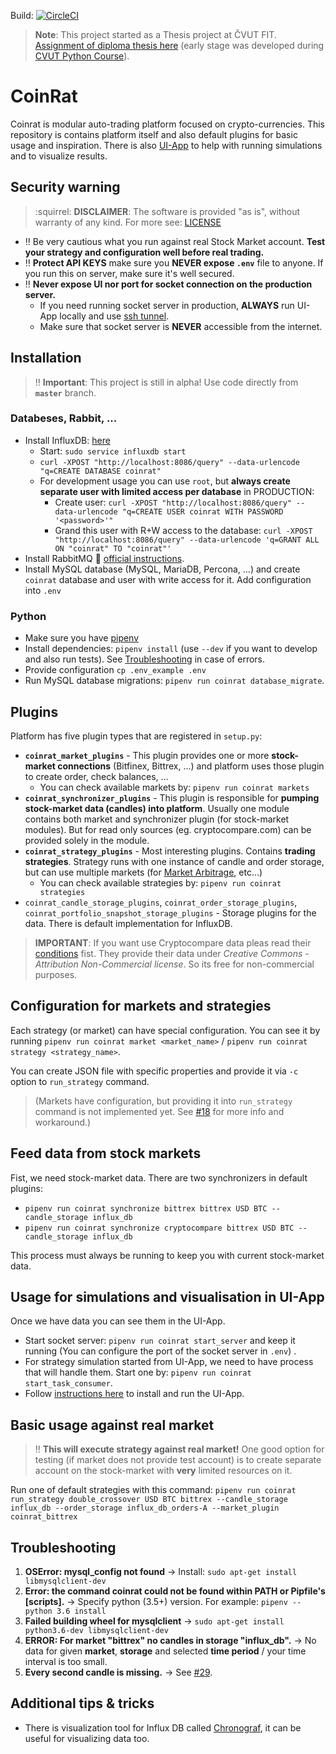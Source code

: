 Build: [![CircleCI](https://circleci.com/gh/Achse/coinrat.svg?style=svg&circle-token=33676128239f1d0da010339bfbfb34a0d42576b0)](https://circleci.com/gh/Achse/coinrat)

> **Note**: This project started as a Thesis project at ČVUT FIT. [Assignment of diploma thesis here](https://github.com/Achse/coinrat_thesis#assignment) (early stage was developed during [CVUT Python Course](http://naucse.python.cz/2017/mipyt-zima/)).

# CoinRat
Coinrat is modular auto-trading platform focused on crypto-currencies. This repository is contains platform itself
and also default plugins for basic usage and inspiration. There is also [UI-App](https://github.com/achse/coinrat_ui)
to help with running simulations and to visualize results. 

## Security warning 
> :squirrel: **DISCLAIMER**: The software is provided "as is", without warranty of any kind. For more see: [LICENSE](LICENSE)

* :bangbang: Be very cautious what you run against real Stock Market account. **Test your strategy and configuration well before real trading.**  
* :bangbang: **Protect API KEYS** make sure you **NEVER expose `.env`** file to anyone. If you run this on server, make sure it's well secured.
* :bangbang: **Never expose UI nor port for socket connection on the production server.** 
    * If you need running socket server in production, **ALWAYS** run UI-App locally and use [ssh tunnel](https://blog.trackets.com/2014/05/17/ssh-tunnel-local-and-remote-port-forwarding-explained-with-examples.html). 
    * Make sure that socket server is **NEVER** accessible from the internet.

## Installation
> :bangbang: **Important**: This project is still in alpha! Use code directly from **`master`** branch.

### Databeses, Rabbit, ...
* Install InfluxDB: [here](https://portal.influxdata.com/downloads#influxdb)
    * Start: `sudo service influxdb start`
    * `curl -XPOST "http://localhost:8086/query" --data-urlencode "q=CREATE DATABASE coinrat"`
    * For development usage you can use `root`, but **always create separate user with limited access per database** in PRODUCTION:
        * Create user: `curl -XPOST "http://localhost:8086/query" --data-urlencode "q=CREATE USER coinrat WITH PASSWORD '<password>'"`
        * Grand this user with R+W access to the database: `curl -XPOST "http://localhost:8086/query" --data-urlencode 'q=GRANT ALL ON "coinrat" TO "coinrat"'`
* Install RabbitMQ :rabbit: [official instructions](https://www.rabbitmq.com/install-debian.html).
* Install MySQL database (MySQL, MariaDB, Percona, ...) and create `coinrat` database and user with write access for it. Add configuration into `.env`

### Python
* Make sure you have [pipenv](https://github.com/pypa/pipenv)
* Install dependencies: `pipenv install` (use `--dev` if you want to develop and also run tests). See [Troubleshooting](https://github.com/Achse/coinrat/#troubleshooting) in case of errors.
* Provide configuration `cp .env_example .env`
* Run MySQL database migrations: `pipenv run coinrat database_migrate`.
    
## Plugins
Platform has five plugin types that are registered in `setup.py`: 
* **`coinrat_market_plugins`** - This plugin provides one or more **stock-market connections** (Bitfinex, Bittrex, ...) and platform uses those plugin to create order, check balances, ...
    * You can check available markets by: `pipenv run coinrat markets`
* **`coinrat_synchronizer_plugins`** - This plugin is responsible for **pumping stock-market data (candles) into platform**. Usually one module contains both market and synchronizer plugin (for stock-market modules). But for read only sources (eg. cryptocompare.com) can be provided solely in the module.
* **`coinrat_strategy_plugins`** - Most interesting plugins. Contains **trading strategies**. Strategy runs with one instance of candle and order storage, but can use multiple markets (for [Market Arbitrage](https://www.investopedia.com/terms/m/marketarbitrage.asp), etc...)
    * You can check available strategies by: `pipenv run coinrat strategies`
* `coinrat_candle_storage_plugins`, `coinrat_order_storage_plugins`, `coinrat_portfolio_snapshot_storage_plugins` - Storage plugins for the data. There is default implementation for InfluxDB.

> **IMPORTANT**: If you want use Cryptocompare data pleas read their [conditions](https://min-api.cryptocompare.com/#faqs-pay) fist. They provide their data under *Creative Commons - Attribution Non-Commercial license*. So its free for non-commercial purposes. 

## Configuration for markets and strategies
Each strategy (or market) can have special configuration. You can see it by running 
`pipenv run coinrat market <market_name>` / `pipenv run coinrat strategy <strategy_name>`.

You can create JSON file with specific properties and provide it via `-c` option to `run_strategy` command.

> (Markets have configuration, but providing it into `run_strategy` command is not implemented yet. See [#18](https://github.com/Achse/coinrat/issues/18) for more info and workaround.)

## Feed data from stock markets
Fist, we need stock-market data. There are two synchronizers in default plugins:
* `pipenv run coinrat synchronize bittrex bittrex USD BTC --candle_storage influx_db`
* `pipenv run coinrat synchronize cryptocompare bittrex USD BTC --candle_storage influx_db`

This process must always be running to keep you with current stock-market data.

## Usage for simulations and visualisation in UI-App
Once we have data you can see them in the UI-App.

* Start socket server: `pipenv run coinrat start_server` and keep it running (You can configure the port of the socket server in `.env`)  .
* For strategy simulation started from UI-App, we need to have process that will handle them. Start one by: `pipenv run coinrat start_task_consumer`.
* Follow [instructions here](https://github.com/achse/coinrat_ui) to install and run the UI-App.

## Basic usage against real market
> :bangbang: **This will execute strategy against real market!** One good option for testing (if market does not provide test account) is to create separate account on the stock-market with **very** limited resources on it.

Run one of default strategies with this command: `pipenv run coinrat run_strategy double_crossover USD BTC bittrex --candle_storage influx_db --order_storage influx_db_orders-A --market_plugin coinrat_bittrex` 

## Troubleshooting
1. **OSError: mysql_config not found** → Install: `sudo apt-get install libmysqlclient-dev`
2. **Error: the command coinrat could not be found within PATH or Pipfile's [scripts].** → Specify python (3.5+) version. For example: `pipenv --python 3.6 install`
3. **Failed building wheel for mysqlclient** → `sudo apt-get install python3.6-dev libmysqlclient-dev`
4. **ERROR: For market "bittrex" no candles in storage "influx_db".** → No data for given **market**, **storage** and selected **time period** / your time interval is too small.
5. **Every second candle is missing.** → See [#29](https://github.com/Achse/coinrat/issues/29).

## Additional tips & tricks
* There is visualization tool for Influx DB called [Chronograf](https://github.com/influxdata/chronograf), it can be useful for visualizing data too.
